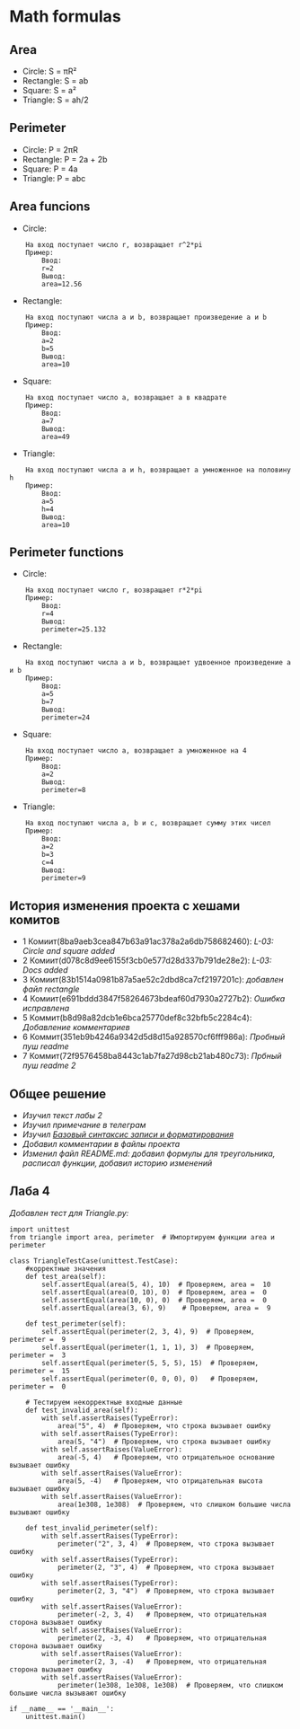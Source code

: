 # **Math formulas**
## **Area**
- Circle: S = πR²
- Rectangle: S = ab
- Square: S = a²
- Triangle: S = ah/2

## **Perimeter**
- Circle: P = 2πR
- Rectangle: P = 2a + 2b
- Square: P = 4a
- Triangle: P = abc

## **Area funcions**
- Circle:
```
    На вход поступает число r, возвращает r^2*pi
    Пример:
        Ввод:
        r=2
        Вывод:
        area=12.56
```
- Rectangle:
```
    На вход поступают числа a и b, возвращает произведение a и b
    Пример:
        Ввод:
        a=2
        b=5
        Вывод:
        area=10
```
- Square:
```
    На вход поступает число a, возвращает a в квадрате
    Пример:
        Ввод:
        a=7
        Вывод:
        area=49
```
- Triangle:
```
    На вход поступают числа a и h, возвращает a умноженное на половину h
    Пример:
        Ввод:
        a=5
        h=4
        Вывод:
        area=10
```

## **Perimeter functions**
- Circle:
```
    На вход поступает число r, возвращает r*2*pi
    Пример:
        Ввод:
        r=4
        Вывод:
        perimeter=25.132
```
- Rectangle:
```
    На вход поступают числа a и b, возвращает удвоенное произведение a и b
    Пример:
        Ввод:
        a=5
        b=7
        Вывод:
        perimeter=24
```
- Square:
```
    На вход поступает число a, возвращает a умноженное на 4
    Пример:
        Ввод:
        a=2
        Вывод:
        perimeter=8
```
- Triangle:
```
    На вход поступают числа a, b и c, возвращает сумму этих чисел
    Пример:
        Ввод:
        a=2
        b=3
        c=4
        Вывод:
        perimeter=9
```

## **История изменения проекта с хешами комитов**
- 1 Комиит(8ba9aeb3cea847b63a91ac378a2a6db758682460): *L-03: Circle and square added*
- 2 Комиит(d078c8d9ee6155f3cb0e577d28d337b791de28e2): *L-03: Docs added*
- 3 Комиит(83b1514a0981b87a5ae52c2dbd8ca7cf2197201c): *добавлен файл rectangle*
- 4 Комиит(e691bddd3847f58264673bdeaf60d7930a2727b2): *Ошибка исправлена*
- 5 Коммит(b8d98a82dcb1e6bca25770def8c32bfb5c2284c4):  *Добавление комментариев*
- 6 Коммит(351eb9b4246a9342d5d8d15a928570cf6fff986a):  *Пробный пуш readme*
- 7 Коммит(72f9576458ba8443c1ab7fa27d98cb21ab480c73):  *Прбный пуш readme 2*

## **Общее решение**
- *Изучил текст лабы 2*
- *Изучил примечание в телеграм*
- *Изучил [Базовый синтаксис записи и форматирования](https://docs.github.com/ru/get-started/writing-on-github/getting-started-with-writing-and-formatting-on-github/basic-writing-and-formatting-syntax)*
- *Добавил комментарии в файлы проекта*
- *Изменил файл README.md: добавил формулы для треугольника, расписал функции, добавил историю изменений*

## **Лаба 4**
*Добавлен тест для Triangle.py:*
```
import unittest
from triangle import area, perimeter  # Импортируем функции area и perimeter

class TriangleTestCase(unittest.TestCase):
    #корректные значения
    def test_area(self):
        self.assertEqual(area(5, 4), 10)  # Проверяем, area =  10
        self.assertEqual(area(0, 10), 0)  # Проверяем, area =  0
        self.assertEqual(area(10, 0), 0)  # Проверяем, area =  0
        self.assertEqual(area(3, 6), 9)    # Проверяем, area =  9

    def test_perimeter(self):
        self.assertEqual(perimeter(2, 3, 4), 9)  # Проверяем, perimeter =  9
        self.assertEqual(perimeter(1, 1, 1), 3)  # Проверяем, perimeter =  3
        self.assertEqual(perimeter(5, 5, 5), 15)  # Проверяем, perimeter =  15
        self.assertEqual(perimeter(0, 0, 0), 0)   # Проверяем, perimeter =  0

    # Тестируем некорректные входные данные 
    def test_invalid_area(self):
        with self.assertRaises(TypeError):
            area("5", 4)  # Проверяем, что строка вызывает ошибку
        with self.assertRaises(TypeError):
            area(5, "4")  # Проверяем, что строка вызывает ошибку
        with self.assertRaises(ValueError):
            area(-5, 4)   # Проверяем, что отрицательное основание вызывает ошибку
        with self.assertRaises(ValueError):
            area(5, -4)   # Проверяем, что отрицательная высота вызывает ошибку
        with self.assertRaises(ValueError):
            area(1e308, 1e308)  # Проверяем, что слишком большие числа вызывают ошибку

    def test_invalid_perimeter(self):
        with self.assertRaises(TypeError):
            perimeter("2", 3, 4)  # Проверяем, что строка вызывает ошибку
        with self.assertRaises(TypeError):
            perimeter(2, "3", 4)  # Проверяем, что строка вызывает ошибку
        with self.assertRaises(TypeError):
            perimeter(2, 3, "4")  # Проверяем, что строка вызывает ошибку
        with self.assertRaises(ValueError):
            perimeter(-2, 3, 4)   # Проверяем, что отрицательная сторона вызывает ошибку
        with self.assertRaises(ValueError):
            perimeter(2, -3, 4)   # Проверяем, что отрицательная сторона вызывает ошибку
        with self.assertRaises(ValueError):
            perimeter(2, 3, -4)   # Проверяем, что отрицательная сторона вызывает ошибку
        with self.assertRaises(ValueError):
            perimeter(1e308, 1e308, 1e308)  # Проверяем, что слишком большие числа вызывают ошибку

if __name__ == '__main__':
    unittest.main()

```

